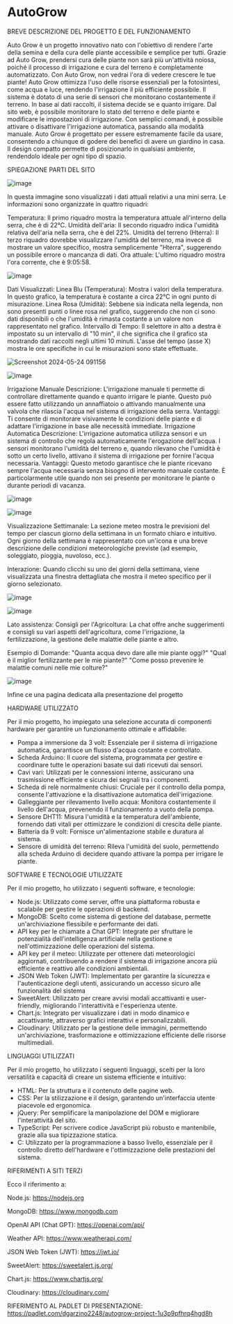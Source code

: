 # AutoGrow


BREVE DESCRIZIONE DEL PROGETTO E DEL FUNZIONAMENTO

Auto Grow è un progetto innovativo nato con l'obiettivo di rendere l'arte della semina e della cura delle piante accessibile e semplice per tutti. Grazie ad Auto Grow, prendersi cura delle piante non sarà più un'attività noiosa, poiché il processo di irrigazione e cura del terreno è completamente automatizzato. Con Auto Grow, non vedrai l'ora di vedere crescere le tue piante!
Auto Grow ottimizza l'uso delle risorse essenziali per la fotosintesi, come acqua e luce, rendendo l'irrigazione il più efficiente possibile. Il sistema è dotato di una serie di sensori che monitorano costantemente il terreno. In base ai dati raccolti, il sistema decide se e quanto irrigare. Dal sito web, è possibile monitorare lo stato del terreno e delle piante e modificare le impostazioni di irrigazione. Con semplici comandi, è possibile attivare o disattivare l'irrigazione automatica, passando alla modalità manuale.
Auto Grow è progettato per essere estremamente facile da usare, consentendo a chiunque di godere dei benefici di avere un giardino in casa. Il design compatto permette di posizionarlo in qualsiasi ambiente, rendendolo ideale per ogni tipo di spazio.

SPIEGAZIONE PARTI DEL SITO

![image](https://github.com/Garzino21/AutoGrow/assets/92369567/f02dd244-835d-4be5-b735-f8d87f650e74)

In questa immagine sono visualizzati i dati attuali relativi a una mini serra. Le informazioni sono organizzate in quattro riquadri:

Temperatura: Il primo riquadro mostra la temperatura attuale all'interno della serra, che è di 22°C.
Umidità dell'aria: Il secondo riquadro indica l'umidità relativa dell'aria nella serra, che è del 22%.
Umidità del terreno (Hterra): Il terzo riquadro dovrebbe visualizzare l'umidità del terreno, ma invece di mostrare un valore specifico, mostra semplicemente "Hterra", suggerendo un possibile errore o mancanza di dati.
Ora attuale: L'ultimo riquadro mostra l'ora corrente, che è 9:05:58.

![image](https://github.com/Garzino21/AutoGrow/assets/92369567/5884d303-ff71-4778-a0ad-77c4278e14ee)

Dati Visualizzati:
Linea Blu (Temperatura): Mostra i valori della temperatura. In questo grafico, la temperatura è costante a circa 22°C in ogni punto di misurazione.
Linea Rosa (Umidità): Sebbene sia indicata nella legenda, non sono presenti punti o linee rosa nel grafico, suggerendo che non ci sono dati disponibili o che l'umidità è rimasta costante a un valore non rappresentato nel grafico.
Intervallo di Tempo:
Il selettore in alto a destra è impostato su un intervallo di "10 min", il che significa che il grafico sta mostrando dati raccolti negli ultimi 10 minuti.
L'asse del tempo (asse X) mostra le ore specifiche in cui le misurazioni sono state effettuate.

![Screenshot 2024-05-24 091156](https://github.com/Garzino21/AutoGrow/assets/92369567/eadf13fc-a5be-44be-a790-0a7960976bc4)

![image](https://github.com/Garzino21/AutoGrow/assets/92369567/4c27d080-8195-4989-9824-9be7fc5b72de)

Irrigazione Manuale
Descrizione: L'irrigazione manuale ti permette di controllare direttamente quando e quanto irrigare le piante. Questo può essere fatto utilizzando un annaffiatoio o attivando manualmente una valvola che rilascia l'acqua nel sistema di irrigazione della serra.
Vantaggi: Ti consente di monitorare visivamente le condizioni delle piante e di adattare l'irrigazione in base alle necessità immediate.
Irrigazione Automatica
Descrizione: L'irrigazione automatica utilizza sensori e un sistema di controllo che regola automaticamente l'erogazione dell'acqua. I sensori monitorano l'umidità del terreno e, quando rilevano che l'umidità è sotto un certo livello, attivano il sistema di irrigazione per fornire l'acqua necessaria.
Vantaggi: Questo metodo garantisce che le piante ricevano sempre l'acqua necessaria senza bisogno di intervento manuale costante. È particolarmente utile quando non sei presente per monitorare le piante o durante periodi di vacanza.

![image](https://github.com/Garzino21/AutoGrow/assets/92369567/e7ba71ab-d460-4051-8263-1875e44f38ac)

![image](https://github.com/Garzino21/AutoGrow/assets/92369567/48ae4b55-36b3-4836-9059-71f5c54b892b)

Visualizzazione Settimanale: La sezione meteo mostra le previsioni del tempo per ciascun giorno della settimana in un formato chiaro e intuitivo. Ogni giorno della settimana è rappresentato con un'icona e una breve descrizione delle condizioni meteorologiche previste (ad esempio, soleggiato, pioggia, nuvoloso, ecc.).

Interazione: Quando clicchi su uno dei giorni della settimana, viene visualizzata una finestra dettagliata che mostra il meteo specifico per il giorno selezionato.

![image](https://github.com/Garzino21/AutoGrow/assets/92369567/cdd7a671-a55e-46e5-b933-a35db0cc23bb)

![image](https://github.com/Garzino21/AutoGrow/assets/92369567/612bc092-8a55-4784-8934-fc140e3e8d88)

Lato assistenza:
Consigli per l'Agricoltura: La chat offre anche suggerimenti e consigli su vari aspetti dell'agricoltura, come l'irrigazione, la fertilizzazione, la gestione delle malattie delle piante e altro.

Esempio di Domande:
"Quanta acqua devo dare alle mie piante oggi?"
"Qual è il miglior fertilizzante per le mie piante?"
"Come posso prevenire le malattie comuni nelle mie colture?"

![image](https://github.com/Garzino21/AutoGrow/assets/92369567/09b8b8ea-4ccb-4a96-8cbc-a445a563974c)

Infine ce una pagina dedicata alla presentazione del progetto


HARDWARE UTILIZZATO

Per il mio progetto, ho impiegato una selezione accurata di componenti hardware per garantire un funzionamento ottimale e affidabile:

- Pompa a immersione da 3 volt: Essenziale per il sistema di irrigazione automatica, garantisce un flusso d'acqua costante e controllato.
- Scheda Arduino: Il cuore del sistema, programmata per gestire e coordinare tutte le operazioni basate sui dati ricevuti dai sensori.
- Cavi vari: Utilizzati per le connessioni interne, assicurano una trasmissione efficiente e sicura dei segnali tra i componenti.
- Scheda di relè normalmente chiusi: Cruciale per il controllo della pompa, consente l'attivazione e la disattivazione automatica dell'irrigazione.
- Galleggiante per rilevamento livello acqua: Monitora costantemente il livello dell'acqua, prevenendo il funzionamento a vuoto della pompa.
- Sensore DHT11: Misura l'umidità e la temperatura dell'ambiente, fornendo dati vitali per ottimizzare le condizioni di crescita delle piante.
- Batteria da 9 volt: Fornisce un'alimentazione stabile e duratura al sistema.
- Sensore di umidità del terreno: Rileva l'umidità del suolo, permettendo alla scheda Arduino di decidere quando attivare la pompa per irrigare le piante.

SOFTWARE E TECNOLOGIE UTILIZZATE

Per il mio progetto, ho utilizzato i seguenti software, e tecnologie:

- Node.js: Utilizzato come server, offre una piattaforma robusta e scalabile per gestire le operazioni di backend.
- MongoDB: Scelto come sistema di gestione del database, permette un'archiviazione flessibile e performante dei dati.
- API key per le chiamate a Chat GPT: Integrate per sfruttare le potenzialità dell'intelligenza artificiale nella gestione e nell'ottimizzazione delle operazioni del sistema.
- API key per il meteo: Utilizzate per ottenere dati meteorologici aggiornati, contribuendo a rendere il sistema di irrigazione ancora più efficiente e reattivo alle condizioni ambientali.
- JSON Web Token (JWT): Implementato per garantire la sicurezza e l'autenticazione degli utenti, assicurando un accesso sicuro alle funzionalità del sistema
- SweetAlert: Utilizzato per creare avvisi modali accattivanti e user-friendly, migliorando l'interattività e l'esperienza utente.
- Chart.js: Integrato per visualizzare i dati in modo dinamico e accattivante, attraverso grafici interattivi e personalizzabili.
- Cloudinary: Utilizzato per la gestione delle immagini, permettendo un'archiviazione, trasformazione e ottimizzazione efficiente delle risorse multimediali.

LINGUAGGI UTILIZZATI

Per il mio progetto, ho utilizzato i seguenti linguaggi, scelti per la loro versatilità e capacità di creare un sistema efficiente e intuitivo:

- HTML: Per la struttura e il contenuto delle pagine web.
- CSS: Per la stilizzazione e il design, garantendo un'interfaccia utente piacevole ed ergonomica.
- jQuery: Per semplificare la manipolazione del DOM e migliorare l'interattività del sito.
- TypeScript: Per scrivere codice JavaScript più robusto e mantenibile, grazie alla sua tipizzazione statica.
- C: Utilizzato per la programmazione a basso livello, essenziale per il controllo diretto dell'hardware e l'ottimizzazione delle prestazioni del sistema.

RIFERIMENTI A SITI TERZI

Ecco il riferimento a:

Node.js: https://nodejs.org 

MongoDB: https://www.mongodb.com

OpenAI API (Chat GPT): https://openai.com/api/

Weather API: https://www.weatherapi.com/

JSON Web Token (JWT): https://jwt.io/

SweetAlert: https://sweetalert.js.org/

Chart.js: https://www.chartjs.org/

Cloudinary: https://cloudinary.com/

RIFERIMENTO AL PADLET DI PRESENTAZIONE: https://padlet.com/dgarzino2248/autogrow-project-1u3p9pfhrq4hgd8h
